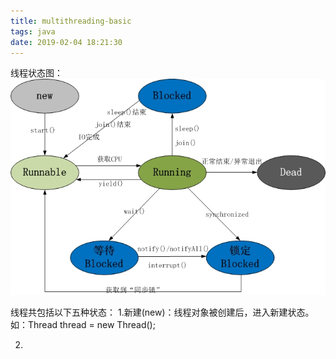 ```yaml
---
title: multithreading-basic
tags: java
date: 2019-02-04 18:21:30
---
```


线程状态图：
![](multithreading-basic/1.jpg)

线程共包括以下五种状态：
1.新建(new)：线程对象被创建后，进入新建状态。如：Thread thread = new Thread();

2.